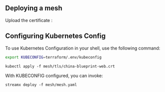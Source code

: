 ## Deploying a mesh

Upload the certificate :

## Configuring Kubernetes Config

To use Kubernetes Configuration in your shell, use the following command:

```bash
export KUBECONFIG=terraform/.env/kubeconfig
```


```shell
kubectl apply -f mesh/tls/china-blueprint-web.crt
```


With KUBECONFIG configured, you can invoke:

```shell
streamx deploy -f mesh/mesh.yaml
```
